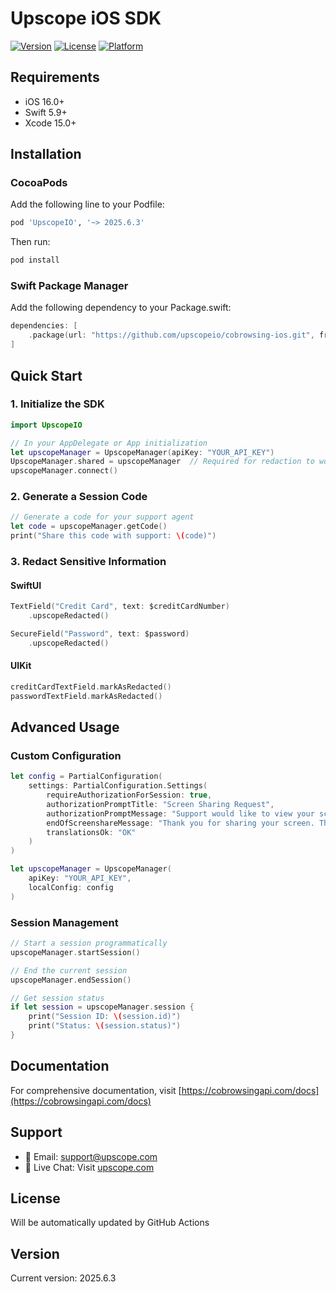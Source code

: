 # Upscope iOS SDK

[![Version](https://img.shields.io/cocoapods/v/UpscopeIO.svg?style=flat)](https://cocoapods.org/pods/UpscopeIO)
[![License](https://img.shields.io/cocoapods/l/UpscopeIO.svg?style=flat)](https://cocoapods.org/pods/UpscopeIO)
[![Platform](https://img.shields.io/cocoapods/p/UpscopeIO.svg?style=flat)](https://cocoapods.org/pods/UpscopeIO)

## Requirements

- iOS 16.0+
- Swift 5.9+
- Xcode 15.0+

## Installation

### CocoaPods

Add the following line to your Podfile:

```ruby
pod 'UpscopeIO', '~> 2025.6.3'
```

Then run:
```bash
pod install
```

### Swift Package Manager

Add the following dependency to your Package.swift:

```swift
dependencies: [
    .package(url: "https://github.com/upscopeio/cobrowsing-ios.git", from: "2025.6.3")
]
```

## Quick Start

### 1. Initialize the SDK

```swift
import UpscopeIO

// In your AppDelegate or App initialization
let upscopeManager = UpscopeManager(apiKey: "YOUR_API_KEY")
UpscopeManager.shared = upscopeManager  // Required for redaction to work
upscopeManager.connect()
```

### 2. Generate a Session Code

```swift
// Generate a code for your support agent
let code = upscopeManager.getCode()
print("Share this code with support: \(code)")
```

### 3. Redact Sensitive Information

#### SwiftUI

```swift
TextField("Credit Card", text: $creditCardNumber)
    .upscopeRedacted()

SecureField("Password", text: $password)
    .upscopeRedacted()
```

#### UIKit

```swift
creditCardTextField.markAsRedacted()
passwordTextField.markAsRedacted()
```

## Advanced Usage

### Custom Configuration

```swift
let config = PartialConfiguration(
    settings: PartialConfiguration.Settings(
        requireAuthorizationForSession: true,
        authorizationPromptTitle: "Screen Sharing Request",
        authorizationPromptMessage: "Support would like to view your screen",
        endOfScreenshareMessage: "Thank you for sharing your screen. The session has ended.",
        translationsOk: "OK"
    )
)

let upscopeManager = UpscopeManager(
    apiKey: "YOUR_API_KEY",
    localConfig: config
)
```

### Session Management

```swift
// Start a session programmatically
upscopeManager.startSession()

// End the current session
upscopeManager.endSession()

// Get session status
if let session = upscopeManager.session {
    print("Session ID: \(session.id)")
    print("Status: \(session.status)")
}
```

## Documentation

For comprehensive documentation, visit [https://cobrowsingapi.com/docs](https://cobrowsingapi.com/docs)

## Support

- 📧 Email: support@upscope.com
- 💬 Live Chat: Visit [upscope.com](https://upscope.com)

## License

Will be automatically updated by GitHub Actions

## Version

Current version: 2025.6.3
